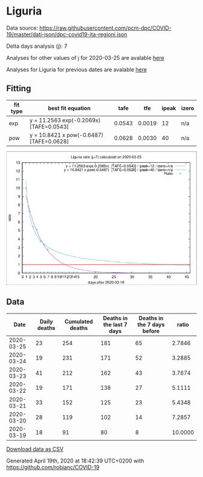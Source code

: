 # Liguria

Data source: https://raw.githubusercontent.com/pcm-dpc/COVID-19/master/dati-json/dpc-covid19-ita-regioni.json

Delta days analysis (j): 7

Analyses for other values of j for 2020-03-25 are avalable [here](../2020-03-25/README.md)

Analyses for Liguria for previous dates are avalable [here](../README.md)

## Fitting 
|fit type|best fit equation|tafe|tfe|ipeak|izero|
|-------|-----|--------|------|---|---|
|exp|y = 11.2563 exp(-0.2069x)  [TAFE=0.0543]|0.0543|0.0019|12|n/a|
|pow|y = 10.8421 x pow(-0.6487)  [TAFE=0.0628]|0.0628|0.0030|40|n/a|

![Plot](COVID-19_liguria_j7_2020-03-25.png)

## Data
|Date|Daily deaths|Cumulated deaths|Deaths in the last 7 days|Deaths in the 7 days before|ratio|
|----|----------|-----------|-------|--------------------|-----|
|2020-03-25|23|254|181|65|2.7846|
|2020-03-24|19|231|171|52|3.2885|
|2020-03-23|41|212|162|43|3.7674|
|2020-03-22|19|171|138|27|5.1111|
|2020-03-21|33|152|125|23|5.4348|
|2020-03-20|28|119|102|14|7.2857|
|2020-03-19|18|91|80|8|10.0000|

[Download data as CSV](COVID-19_liguria_j7_2020-03-25.csv)

Generated April 19th, 2020 at 18:42:39 UTC+0200 with https://github.com/robianc/COVID-19
